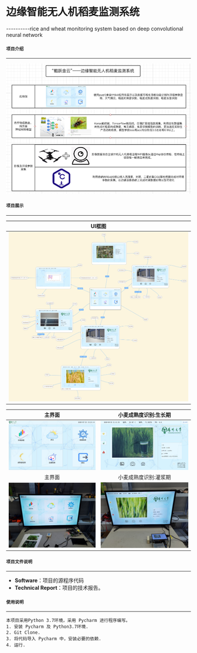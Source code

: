 ﻿# 边缘智能无人机稻麦监测系统
----------rice and wheat monitoring system based on deep convolutional neural network 

#### `项目介绍`
-----------------------------------------------------------------------------------------------

<div align=center><img src="https://github.com/GTshenmi/IOT/blob/main/Display%20Image/0.png"/></div>

#### `项目展示`
-----------------------------------------------------------------------------------------------

|      UI框图      |
|:---------------:|
|![image6](https://github.com/GTshenmi/IOT/blob/main/Display%20Image/1.png)|

|   主界面   |   小麦成熟度识别:生长期   |  
|:---------------:|:---------------:|  
|![image5](https://github.com/GTshenmi/IOT/blob/main/Display%20Image/2.jpeg)|![image2](https://github.com/GTshenmi/IOT/blob/main/Display%20Image/3.jpeg)|
|   主界面   |   小麦成熟度识别:灌浆期   |  
|![image3](https://github.com/GTshenmi/IOT/blob/main/Display%20Image/4.jpeg)|![image1](https://github.com/GTshenmi/IOT/blob/main/Display%20Image/5.jpeg)|

#### `项目文件说明`
-----------------------------------------------------------------------------------------------
* **Software**：项目的源程序代码
* **Technical Report**：项目的技术报告。

#### `使用说明`
-----------------------------------------------------------------------------------------------

    本项目采用Python 3.7环境，采用 Pycharm 进行程序编写。
    1. 安装 Pycharm 及 Python3.7环境.
    2. Git Clone.
    3. 将代码导入 Pycharm 中，安装必要的依赖.
    4. 运行.

